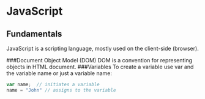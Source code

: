 # JavaScript
## Fundamentals
JavaScript is a scripting language, mostly used on the client-side (browser).

###Document Object Model (DOM)
DOM is a convention for representing objects in HTML document.
###Variables
To create a variable use var and the variable name or just a variable name: 
```javascript
var name;  // initiates a variable
name = "John" // assigns to the variable
```
